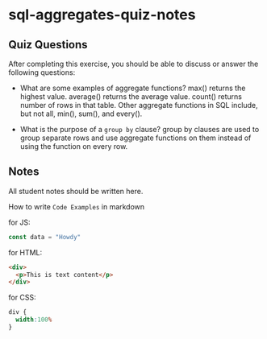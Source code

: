 # sql-aggregates-quiz-notes

## Quiz Questions

After completing this exercise, you should be able to discuss or answer the following questions:

- What are some examples of aggregate functions?
 max() returns the highest value.
 average() returns the average value.
 count() returns number of rows in that table.
 Other aggregate functions in SQL include, but not all, min(), sum(), and every().

- What is the purpose of a `group by` clause?
 group by clauses are used to group separate rows and use aggregate functions on them instead of using the function on every row.

## Notes

All student notes should be written here.


How to write `Code Examples` in markdown

for JS:
```javascript
const data = "Howdy"
```

for HTML:
```html
<div>
  <p>This is text content</p>
</div>
```

for CSS:
```css
div {
  width:100%
}
```
